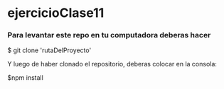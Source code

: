 # ejercicioClase11

### Para levantar este repo en tu computadora deberas hacer
 
$ git clone 'rutaDelProyecto'

Y luego de haber clonado el repositorio, deberas colocar en la consola:

$npm install